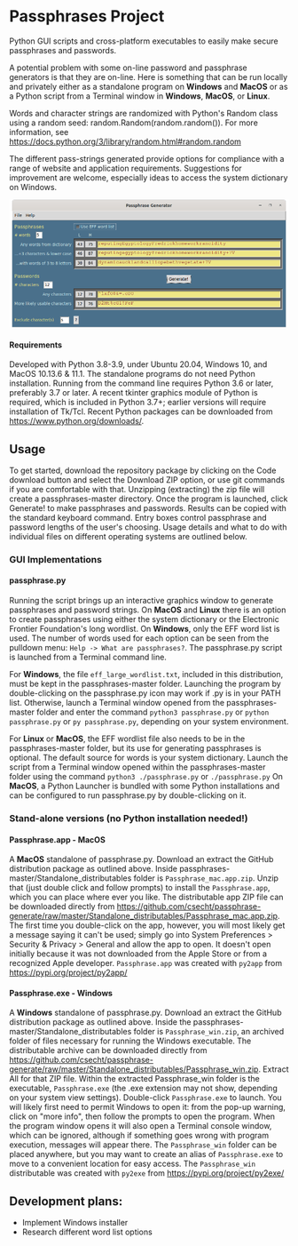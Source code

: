 # Passphrases Project
Python GUI scripts and cross-platform executables to easily make secure passphrases and passwords.

A potential problem with some on-line password and passphrase generators is that they are on-line. Here is something that can be run locally and privately either as a standalone program on **Windows** and **MacOS** or as a Python script from a Terminal window in **Windows**, **MacOS**, or **Linux**. 

Words and character strings are randomized with Python's Random class using a random seed: random.Random(random.random()). For more information, see https://docs.python.org/3/library/random.html#random.random

The different pass-strings generated provide options for compliance with a range of website and application requirements. 
Suggestions for improvement are welcome, especially ideas to access the system dictionary on Windows.

![passphrase GUI](passphrase_scrnshot.png)

#### Requirements
Developed with Python 3.8-3.9, under Ubuntu 20.04, Windows 10, and MacOS 10.13.6 & 11.1. The standalone programs do not need Python installation. 
Running from the command line requires Python 3.6 or later, preferably 3.7 or later. A recent tkinter graphics module of Python is required, which is included in Python 3.7+; earlier versions will require installation of Tk/Tcl. Recent Python packages can be downloaded from https://www.python.org/downloads/.

## Usage
To get started, download the repository package by clicking on the Code download button and select the Download ZIP option, or use git commands if you are comfortable with that. Unzipping (extracting) the zip file will create a passphrases-master directory. Once the program is launched, click Generate! to make passphrases and passwords. Results can be copied with the standard keyboard command. Entry boxes control passphrase and password lengths of the user's choosing. Usage details and what to do with individual files on different operating systems are outlined below.

### GUI Implementations
#### passphrase.py
Running the script brings up an interactive graphics window to generate passphrases and password strings. On **MacOS** and **Linux** there is an option to create passphrases using either the system dictionary or the Electronic Frontier Foundation's long wordlist. On **Windows**, only the EFF word list is used. The number of words used for each option can be seen from the pulldown menu: `Help -> What are passphrases?`. The passphrase.py script is launched from a Terminal command line. 

For **Windows**, the file `eff_large_wordlist.txt`, included in this distribution, must be kept in the passphrases-master folder. Launching the program by double-clicking on the passphrase.py icon may work if .py is in your PATH list. Otherwise, launch a Terminal window opened from the passphrases-master folder and enter the command ```python3 passphrase.py``` or ```python passphrase.py``` or ```py passphrase.py```, depending on your system environment. 

For **Linux** or **MacOS**, the EFF wordlist file also needs to be in the passphrases-master folder, but its use for generating passphrases is optional. The default source for words is your system dictionary. Launch the script from a Terminal window opened within the passphrases-master folder using the command 
```python3 ./passphrase.py``` or ```./passphrase.py```  On **MacOS**, a Python Launcher is bundled with some Python installations and can be configured to run passphrase.py by double-clicking on it.

### Stand-alone versions (no Python installation needed!)
#### Passphrase.app - MacOS
A **MacOS** standalone of passphrase.py. Download an extract the GitHub distribution package as outlined above. Inside passphrases-master/Standalone_distributables folder is `Passphrase_mac.app.zip`. Unzip that (just double click and follow prompts) to install the `Passphrase.app`, which you can place where ever you like. The distributable app ZIP file can be downloaded directly from https://github.com/csecht/passphrase-generate/raw/master/Standalone_distributables/Passphrase_mac.app.zip. The first time you double-click on the app, however, you will most likely get a message saying it can't be used; simply go into System Preferences > Security & Privacy > General and allow the app to open. It doesn't open initially because it was not downloaded from the Apple Store or from a recognized Apple developer. `Passphrase.app` was created with `py2app` from https://pypi.org/project/py2app/

#### Passphrase.exe - Windows
A **Windows** standalone of passphrase.py. Download an extract the GitHub distribution package as outlined above. Inside the passphrases-master/Standalone_distributables folder is `Passphrase_win.zip`, an archived folder of files necessary for running the Windows executable. The distributable archive can be downloaded directly from  https://github.com/csecht/passphrase-generate/raw/master/Standalone_distributables/Passphrase_win.zip. Extract All for that ZIP file. Within the extracted Passphrase_win folder is the executable, `Passphrase.exe` (the .exe extension may not show, depending on your system view settings). Double-click `Passphrase.exe` to launch. You will likely first need to permit Windows to open it: from the pop-up warning, click on "more info", then follow the prompts to open the program. When the program window opens it will also open a Terminal console window, which can be ignored, although if something goes wrong with program execution, messages will appear there. The `Passphrase_win` folder can be placed anywhere, but you may want to create an alias of `Passphrase.exe` to move to a convenient location for easy access. The `Passphrase_win` distributable was created with `py2exe` from https://pypi.org/project/py2exe/

## Development plans:
- Implement Windows installer
- Research different word list options
